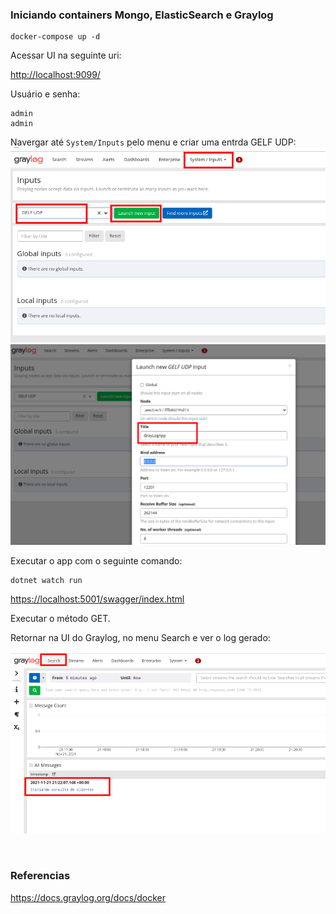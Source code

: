 
### Iniciando containers Mongo, ElasticSearch e Graylog
```
docker-compose up -d
```

Acessar UI na seguinte uri:

<http://localhost:9099/>

Usuário e senha:
```
admin
admin
```


Navergar até `System/Inputs` pelo menu e criar uma entrda GELF UDP:
![alt text](images/01.png?raw=true=250x250 "Title")
![alt text](images/02.png?raw=true=250x250 "Title")

Executar o app com o seguinte comando:
```
dotnet watch run
```
<https://localhost:5001/swagger/index.html>

Executar o método GET.  

Retornar na UI do Graylog, no menu Search e ver o log gerado:

![alt text](images/03.png?raw=true=250x250 "Title")



<br>

### Referencias
<https://docs.graylog.org/docs/docker>